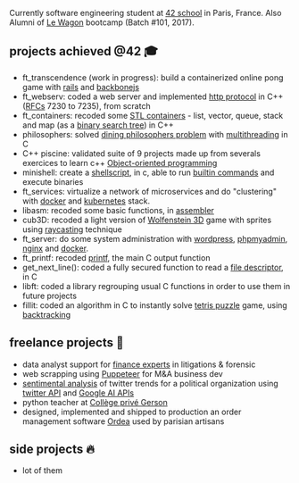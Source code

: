 Currently software engineering student at [42 school](https://github.com/42Paris) in Paris, France.
Also Alumni of [Le Wagon](https://github.com/lewagon) bootcamp (Batch #101, 2017).

## projects achieved @42 🎓
- ft_transcendence (work in progress): build a containerized online pong game with [rails](https://rubyonrails.org/) and [backbonejs](https://backbonejs.org/)
- ft_webserv: coded a web server and implemented [http protocol](https://fr.wikipedia.org/wiki/Hypertext_Transfer_Protocol) in C++ ([RFCs](https://en.wikipedia.org/wiki/List_of_RFCs) 7230 to 7235), from scratch
- ft_containers: recoded some [STL containers](https://en.cppreference.com/w/cpp/container) - list, vector, queue, stack and map (as a [binary search tree](https://fr.wikipedia.org/wiki/Arbre_binaire_de_recherche)) in C++
- philosophers: solved [dining philosophers problem](https://en.wikipedia.org/wiki/Dining_philosophers_problem) with [multithreading](https://en.wikipedia.org/wiki/Multithreading_(computer_architecture)) in C
- C++ piscine: validated suite of 9 projects made up from severals exercices to learn c++ [Object-oriented programming](https://en.wikipedia.org/wiki/Object-oriented_programming)
- minishell: create a [shellscript](https://en.wikipedia.org/wiki/Shell_script), in c, able to run [builtin commands](https://en.wikipedia.org/wiki/Shell_builtin#:~:text=In%20computing%2C%20a%20shell%20builtin,is%20no%20program%20loading%20overhead.) and execute binaries
- ft_services: virtualize a network of microservices and do "clustering" with [docker](https://www.docker.com/) and [kubernetes](https://kubernetes.io/) stack.
- libasm: recoded some basic functions, in [assembler](https://en.wikipedia.org/wiki/Assembly_language)
- cub3D: recoded a light version of [Wolfenstein 3D](https://en.wikipedia.org/wiki/Wolfenstein_3D) game with sprites using [raycasting](https://en.wikipedia.org/wiki/Ray_casting) technique
- ft_server: do some system administration with [wordpress](wordpress), [phpmyadmin](https://www.phpmyadmin.net/), [nginx](https://en.wikipedia.org/wiki/Nginx) and [docker](https://www.docker.com/).
- ft_printf: recoded [printf](https://en.wikipedia.org/wiki/Printf_format_string), the main C output function
- get_next_line(): coded a fully secured function to read a [file descriptor](https://en.wikipedia.org/wiki/File_descriptor), in C
- libft: coded a library regrouping usual C functions in order to use them in future projects
- fillit: coded an algorithm in C to instantly solve [tetris puzzle](https://fr.wikipedia.org/wiki/Tetris) game, using [backtracking](https://en.wikipedia.org/wiki/Backtracking)

## freelance projects 💸
- data analyst support for [finance experts](https://www.aeque-p.com/) in litigations & forensic 
- web scrapping using [Puppeteer](https://developers.google.com/web/tools/puppeteer) for M&A business dev
- [sentimental analysis](https://en.wikipedia.org/wiki/Sentiment_analysis) of twitter trends for a political organization using [twitter API](https://developer.twitter.com/en/docs) and [Google AI APIs](https://cloud.google.com/natural-language)
- python teacher at [Collège privé Gerson](https://www.gerson-paris.com/)
- designed, implemented and shipped to production an order management software [Ordea](https://www.ordea.co/) used by parisian artisans

## side projects 🔥
- lot of them
